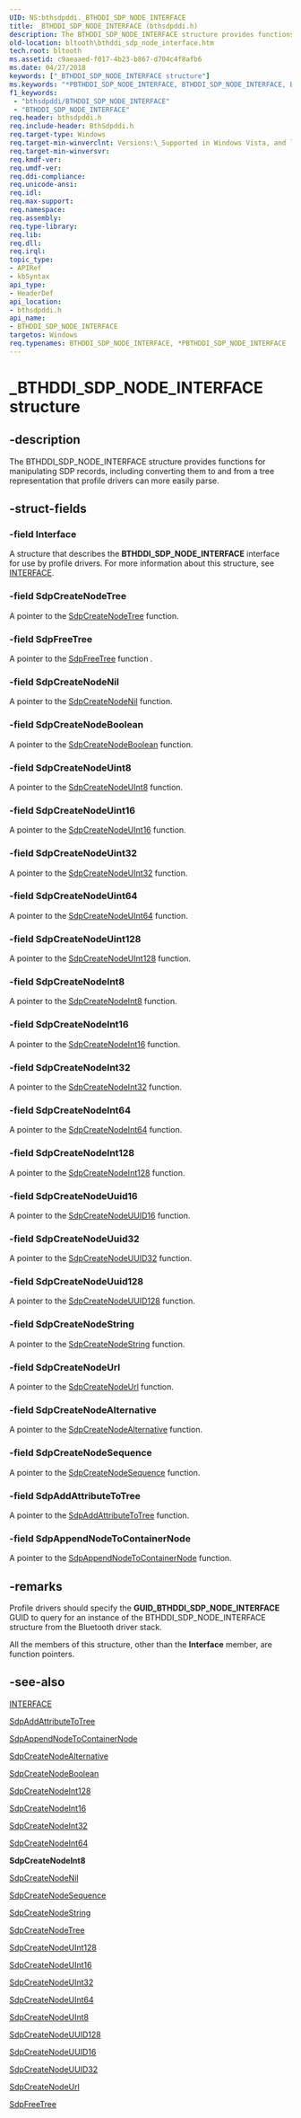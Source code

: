 ```yaml
---
UID: NS:bthsdpddi._BTHDDI_SDP_NODE_INTERFACE
title: _BTHDDI_SDP_NODE_INTERFACE (bthsdpddi.h)
description: The BTHDDI_SDP_NODE_INTERFACE structure provides functions for manipulating SDP records, including converting them to and from a tree representation that profile drivers can more easily parse.
old-location: bltooth\bthddi_sdp_node_interface.htm
tech.root: bltooth
ms.assetid: c9aeaaed-f017-4b23-b867-d704c4f8afb6
ms.date: 04/27/2018
keywords: ["_BTHDDI_SDP_NODE_INTERFACE structure"]
ms.keywords: "*PBTHDDI_SDP_NODE_INTERFACE, BTHDDI_SDP_NODE_INTERFACE, BTHDDI_SDP_NODE_INTERFACE structure [Bluetooth Devices], PBTHDDI_SDP_NODE_INTERFACE, PBTHDDI_SDP_NODE_INTERFACE structure pointer [Bluetooth Devices], _BTHDDI_SDP_NODE_INTERFACE, bltooth.bthddi_sdp_node_interface, bth_structs_54f8f76d-9f12-491d-b189-c4e2fdd9b364.xml, bthsdpddi/BTHDDI_SDP_NODE_INTERFACE, bthsdpddi/PBTHDDI_SDP_NODE_INTERFACE"
f1_keywords:
 - "bthsdpddi/BTHDDI_SDP_NODE_INTERFACE"
 - "BTHDDI_SDP_NODE_INTERFACE"
req.header: bthsdpddi.h
req.include-header: BthSdpddi.h
req.target-type: Windows
req.target-min-winverclnt: Versions:\_Supported in Windows Vista, and later.
req.target-min-winversvr: 
req.kmdf-ver: 
req.umdf-ver: 
req.ddi-compliance: 
req.unicode-ansi: 
req.idl: 
req.max-support: 
req.namespace: 
req.assembly: 
req.type-library: 
req.lib: 
req.dll: 
req.irql: 
topic_type:
- APIRef
- kbSyntax
api_type:
- HeaderDef
api_location:
- bthsdpddi.h
api_name:
- BTHDDI_SDP_NODE_INTERFACE
targetos: Windows
req.typenames: BTHDDI_SDP_NODE_INTERFACE, *PBTHDDI_SDP_NODE_INTERFACE
---
```


# _BTHDDI_SDP_NODE_INTERFACE structure


## -description


The BTHDDI_SDP_NODE_INTERFACE structure provides functions for manipulating SDP records, including
  converting them to and from a tree representation that profile drivers can more easily parse.


## -struct-fields




### -field Interface

A structure that describes the 
     <b>BTHDDI_SDP_NODE_INTERFACE</b> interface for use by profile drivers. For more information about this
     structure, see 
     <a href="https://docs.microsoft.com/windows-hardware/drivers/ddi/wdm/ns-wdm-_interface">INTERFACE</a>.


### -field SdpCreateNodeTree

A pointer to the 
     <a href="https://docs.microsoft.com/windows-hardware/drivers/ddi/sdplib/nf-sdplib-sdpcreatenodetree">SdpCreateNodeTree</a> function.


### -field SdpFreeTree

A pointer to the 
     <a href="https://docs.microsoft.com/windows-hardware/drivers/ddi/sdplib/nf-sdplib-sdpfreetree">SdpFreeTree</a> function
     <i>.</i>


### -field SdpCreateNodeNil

A pointer to the 
     <a href="https://docs.microsoft.com/windows-hardware/drivers/ddi/sdplib/nf-sdplib-sdpcreatenodenil">SdpCreateNodeNil</a> function.


### -field SdpCreateNodeBoolean

A pointer to the 
     <a href="https://docs.microsoft.com/windows-hardware/drivers/ddi/sdplib/nf-sdplib-sdpcreatenodeboolean">SdpCreateNodeBoolean</a> function.


### -field SdpCreateNodeUint8

A pointer to the 
     <a href="https://docs.microsoft.com/windows-hardware/drivers/ddi/sdplib/nf-sdplib-sdpcreatenodeuint8">SdpCreateNodeUInt8</a> function.


### -field SdpCreateNodeUint16

A pointer to the 
     <a href="https://docs.microsoft.com/windows-hardware/drivers/ddi/sdplib/nf-sdplib-sdpcreatenodeuint16">SdpCreateNodeUInt16</a> function.


### -field SdpCreateNodeUint32

A pointer to the 
     <a href="https://docs.microsoft.com/windows-hardware/drivers/ddi/sdplib/nf-sdplib-sdpcreatenodeuint32">SdpCreateNodeUInt32</a> function.


### -field SdpCreateNodeUint64

A pointer to the 
     <a href="https://docs.microsoft.com/windows-hardware/drivers/ddi/sdplib/nf-sdplib-sdpcreatenodeuint64">SdpCreateNodeUInt64</a> function.


### -field SdpCreateNodeUint128

A pointer to the 
     <a href="https://docs.microsoft.com/windows-hardware/drivers/ddi/sdplib/nf-sdplib-sdpcreatenodeuint128">SdpCreateNodeUInt128</a> function.


### -field SdpCreateNodeInt8

A pointer to the 
     <a href="https://docs.microsoft.com/windows-hardware/drivers/ddi/sdplib/nf-sdplib-sdpcreatenodeint8">SdpCreateNodeInt8</a> function.


### -field SdpCreateNodeInt16

A pointer to the 
     <a href="https://docs.microsoft.com/windows-hardware/drivers/ddi/sdplib/nf-sdplib-sdpcreatenodeint16">SdpCreateNodeInt16</a> function.


### -field SdpCreateNodeInt32

A pointer to the 
     <a href="https://docs.microsoft.com/windows-hardware/drivers/ddi/sdplib/nf-sdplib-sdpcreatenodeint32">SdpCreateNodeInt32</a> function.


### -field SdpCreateNodeInt64

A pointer to the 
     <a href="https://docs.microsoft.com/windows-hardware/drivers/ddi/sdplib/nf-sdplib-sdpcreatenodeint64">SdpCreateNodeInt64</a> function.


### -field SdpCreateNodeInt128

A pointer to the 
     <a href="https://docs.microsoft.com/windows-hardware/drivers/ddi/sdplib/nf-sdplib-sdpcreatenodeint128">SdpCreateNodeInt128</a> function.


### -field SdpCreateNodeUuid16

A pointer to the 
     <a href="https://docs.microsoft.com/windows-hardware/drivers/ddi/sdplib/nf-sdplib-sdpcreatenodeuuid16">SdpCreateNodeUUID16</a> function.


### -field SdpCreateNodeUuid32

A pointer to the 
     <a href="https://docs.microsoft.com/windows-hardware/drivers/ddi/sdplib/nf-sdplib-sdpcreatenodeuuid32">SdpCreateNodeUUID32</a> function.


### -field SdpCreateNodeUuid128

A pointer to the 
     <a href="https://docs.microsoft.com/windows-hardware/drivers/ddi/sdplib/nf-sdplib-sdpcreatenodeuuid128">SdpCreateNodeUUID128</a> function.


### -field SdpCreateNodeString

A pointer to the 
     <a href="https://docs.microsoft.com/windows-hardware/drivers/ddi/sdplib/nf-sdplib-sdpcreatenodestring">SdpCreateNodeString</a> function.


### -field SdpCreateNodeUrl

A pointer to the 
     <a href="https://docs.microsoft.com/windows-hardware/drivers/ddi/sdplib/nf-sdplib-sdpcreatenodeurl">SdpCreateNodeUrl</a> function.


### -field SdpCreateNodeAlternative

A pointer to the 
     <a href="https://docs.microsoft.com/windows-hardware/drivers/ddi/sdplib/nf-sdplib-sdpcreatenodealternative">
     SdpCreateNodeAlternative</a> function.


### -field SdpCreateNodeSequence

A pointer to the 
     <a href="https://docs.microsoft.com/windows-hardware/drivers/ddi/sdplib/nf-sdplib-sdpcreatenodesequence">
     SdpCreateNodeSequence</a> function.


### -field SdpAddAttributeToTree

A pointer to the 
     <a href="https://docs.microsoft.com/windows-hardware/drivers/ddi/sdplib/nf-sdplib-sdpaddattributetotree">
     SdpAddAttributeToTree</a> function.


### -field SdpAppendNodeToContainerNode

A pointer to the 
     <a href="https://docs.microsoft.com/windows-hardware/drivers/ddi/sdplib/nf-sdplib-sdpappendnodetocontainernode">
     SdpAppendNodeToContainerNode</a> function.


## -remarks



Profile drivers should specify the 
    <b>GUID_BTHDDI_SDP_NODE_INTERFACE</b> GUID to query for an instance of the BTHDDI_SDP_NODE_INTERFACE
    structure from the Bluetooth driver stack.

All the members of this structure, other than the 
    <b>Interface</b> member, are function pointers.




## -see-also




<a href="https://docs.microsoft.com/windows-hardware/drivers/ddi/wdm/ns-wdm-_interface">INTERFACE</a>



<a href="https://docs.microsoft.com/windows-hardware/drivers/ddi/sdplib/nf-sdplib-sdpaddattributetotree">SdpAddAttributeToTree</a>



<a href="https://docs.microsoft.com/windows-hardware/drivers/ddi/sdplib/nf-sdplib-sdpappendnodetocontainernode">SdpAppendNodeToContainerNode</a>



<a href="https://docs.microsoft.com/windows-hardware/drivers/ddi/sdplib/nf-sdplib-sdpcreatenodealternative">SdpCreateNodeAlternative</a>



<a href="https://docs.microsoft.com/windows-hardware/drivers/ddi/sdplib/nf-sdplib-sdpcreatenodeboolean">SdpCreateNodeBoolean</a>



<a href="https://docs.microsoft.com/windows-hardware/drivers/ddi/sdplib/nf-sdplib-sdpcreatenodeint128">SdpCreateNodeInt128</a>



<a href="https://docs.microsoft.com/windows-hardware/drivers/ddi/sdplib/nf-sdplib-sdpcreatenodeint16">SdpCreateNodeInt16</a>



<a href="https://docs.microsoft.com/windows-hardware/drivers/ddi/sdplib/nf-sdplib-sdpcreatenodeint32">SdpCreateNodeInt32</a>



<a href="https://docs.microsoft.com/windows-hardware/drivers/ddi/sdplib/nf-sdplib-sdpcreatenodeint64">SdpCreateNodeInt64</a>



<b>SdpCreateNodeInt8</b>



<a href="https://docs.microsoft.com/windows-hardware/drivers/ddi/sdplib/nf-sdplib-sdpcreatenodenil">SdpCreateNodeNil</a>



<a href="https://docs.microsoft.com/windows-hardware/drivers/ddi/sdplib/nf-sdplib-sdpcreatenodesequence">SdpCreateNodeSequence</a>



<a href="https://docs.microsoft.com/windows-hardware/drivers/ddi/sdplib/nf-sdplib-sdpcreatenodestring">SdpCreateNodeString</a>



<a href="https://docs.microsoft.com/windows-hardware/drivers/ddi/sdplib/nf-sdplib-sdpcreatenodetree">SdpCreateNodeTree</a>



<a href="https://docs.microsoft.com/windows-hardware/drivers/ddi/sdplib/nf-sdplib-sdpcreatenodeuint128">SdpCreateNodeUInt128</a>



<a href="https://docs.microsoft.com/windows-hardware/drivers/ddi/sdplib/nf-sdplib-sdpcreatenodeuint16">SdpCreateNodeUInt16</a>



<a href="https://docs.microsoft.com/windows-hardware/drivers/ddi/sdplib/nf-sdplib-sdpcreatenodeuint32">SdpCreateNodeUInt32</a>



<a href="https://docs.microsoft.com/windows-hardware/drivers/ddi/sdplib/nf-sdplib-sdpcreatenodeuint64">SdpCreateNodeUInt64</a>



<a href="https://docs.microsoft.com/windows-hardware/drivers/ddi/sdplib/nf-sdplib-sdpcreatenodeuint8">SdpCreateNodeUInt8</a>



<a href="https://docs.microsoft.com/windows-hardware/drivers/ddi/sdplib/nf-sdplib-sdpcreatenodeuuid128">SdpCreateNodeUUID128</a>



<a href="https://docs.microsoft.com/windows-hardware/drivers/ddi/sdplib/nf-sdplib-sdpcreatenodeuuid16">SdpCreateNodeUUID16</a>



<a href="https://docs.microsoft.com/windows-hardware/drivers/ddi/sdplib/nf-sdplib-sdpcreatenodeuuid32">SdpCreateNodeUUID32</a>



<a href="https://docs.microsoft.com/windows-hardware/drivers/ddi/sdplib/nf-sdplib-sdpcreatenodeurl">SdpCreateNodeUrl</a>



<a href="https://docs.microsoft.com/windows-hardware/drivers/ddi/sdplib/nf-sdplib-sdpfreetree">SdpFreeTree</a>
 

 


